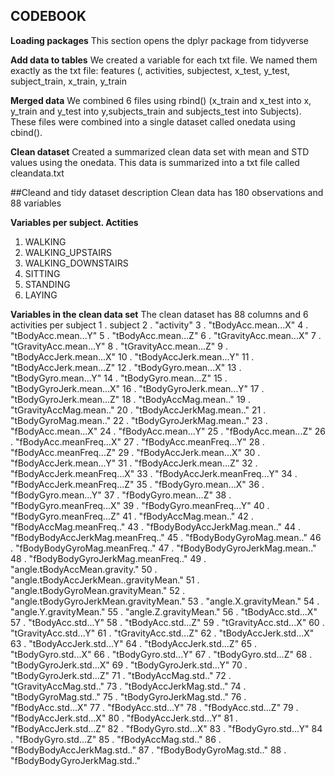 ## CODEBOOK
__Loading packages__
This section opens the dplyr package from tidyverse

__Add data to tables__
We created a variable for each txt file. We named them exactly as the txt file: features (, activities, subjectest, x_test, y_test, subject_train, x_train, y_train

__Merged data__
We combined 6 files using rbind() (x_train and x_test into x, y_train and y_test into y,subjects_train and subjects_test into Subjects). These files were combined into a single dataset called onedata using cbind().

__Clean dataset__
Created a summarized clean data set with mean and STD values using the onedata. This data is summarized into a txt file called cleandata.txt



##Cleand and tidy dataset description
Clean data has 180 observations and 88 variables

__Variables per subject. Actities__
1. WALKING
2. WALKING_UPSTAIRS
3. WALKING_DOWNSTAIRS
4. SITTING
5. STANDING
6. LAYING

__Variables in the clean data set__
The clean dataset has 88 columns and 6 activities per subject
1	.	subject
2	.	"activity"
3	.	"tBodyAcc.mean...X"
4	.	"tBodyAcc.mean...Y"
5	.	"tBodyAcc.mean...Z"
6	.	"tGravityAcc.mean...X"
7	.	"tGravityAcc.mean...Y"
8	.	"tGravityAcc.mean...Z"
9	.	"tBodyAccJerk.mean...X"
10	.	"tBodyAccJerk.mean...Y"
11	.	"tBodyAccJerk.mean...Z"
12	.	"tBodyGyro.mean...X"
13	.	"tBodyGyro.mean...Y"
14	.	"tBodyGyro.mean...Z"
15	.	"tBodyGyroJerk.mean...X"
16	.	"tBodyGyroJerk.mean...Y"
17	.	"tBodyGyroJerk.mean...Z"
18	.	"tBodyAccMag.mean.."
19	.	"tGravityAccMag.mean.."
20	.	"tBodyAccJerkMag.mean.."
21	.	"tBodyGyroMag.mean.."
22	.	"tBodyGyroJerkMag.mean.."
23	.	"fBodyAcc.mean...X"
24	.	"fBodyAcc.mean...Y"
25	.	"fBodyAcc.mean...Z"
26	.	"fBodyAcc.meanFreq...X"
27	.	"fBodyAcc.meanFreq...Y"
28	.	"fBodyAcc.meanFreq...Z"
29	.	"fBodyAccJerk.mean...X"
30	.	"fBodyAccJerk.mean...Y"
31	.	"fBodyAccJerk.mean...Z"
32	.	"fBodyAccJerk.meanFreq...X"
33	.	"fBodyAccJerk.meanFreq...Y"
34	.	"fBodyAccJerk.meanFreq...Z"
35	.	"fBodyGyro.mean...X"
36	.	"fBodyGyro.mean...Y"
37	.	"fBodyGyro.mean...Z"
38	.	"fBodyGyro.meanFreq...X"
39	.	"fBodyGyro.meanFreq...Y"
40	.	"fBodyGyro.meanFreq...Z"
41	.	"fBodyAccMag.mean.."
42	.	"fBodyAccMag.meanFreq.."
43	.	"fBodyBodyAccJerkMag.mean.."
44	.	"fBodyBodyAccJerkMag.meanFreq.."
45	.	"fBodyBodyGyroMag.mean.."
46	.	"fBodyBodyGyroMag.meanFreq.."
47	.	"fBodyBodyGyroJerkMag.mean.."
48	.	"fBodyBodyGyroJerkMag.meanFreq.."
49	.	"angle.tBodyAccMean.gravity."
50	.	"angle.tBodyAccJerkMean..gravityMean."
51	.	"angle.tBodyGyroMean.gravityMean."
52	.	"angle.tBodyGyroJerkMean.gravityMean."
53	.	"angle.X.gravityMean."
54	.	"angle.Y.gravityMean."
55	.	"angle.Z.gravityMean."
56	.	"tBodyAcc.std...X"
57	.	"tBodyAcc.std...Y"
58	.	"tBodyAcc.std...Z"
59	.	"tGravityAcc.std...X"
60	.	"tGravityAcc.std...Y"
61	.	"tGravityAcc.std...Z"
62	.	"tBodyAccJerk.std...X"
63	.	"tBodyAccJerk.std...Y"
64	.	"tBodyAccJerk.std...Z"
65	.	"tBodyGyro.std...X"
66	.	"tBodyGyro.std...Y"
67	.	"tBodyGyro.std...Z"
68	.	"tBodyGyroJerk.std...X"
69	.	"tBodyGyroJerk.std...Y"
70	.	"tBodyGyroJerk.std...Z"
71	.	"tBodyAccMag.std.."
72	.	"tGravityAccMag.std.."
73	.	"tBodyAccJerkMag.std.."
74	.	"tBodyGyroMag.std.."
75	.	"tBodyGyroJerkMag.std.."
76	.	"fBodyAcc.std...X"
77	.	"fBodyAcc.std...Y"
78	.	"fBodyAcc.std...Z"
79	.	"fBodyAccJerk.std...X"
80	.	"fBodyAccJerk.std...Y"
81	.	"fBodyAccJerk.std...Z"
82	.	"fBodyGyro.std...X"
83	.	"fBodyGyro.std...Y"
84	.	"fBodyGyro.std...Z"
85	.	"fBodyAccMag.std.."
86	.	"fBodyBodyAccJerkMag.std.."
87	.	"fBodyBodyGyroMag.std.."
88	.	"fBodyBodyGyroJerkMag.std.."
